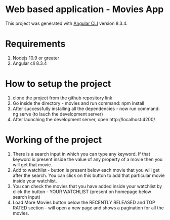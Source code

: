# Web based application - Movies App

This project was generated with [Angular CLI](https://github.com/angular/angular-cli) version 8.3.4.

# Requirements
1. Nodejs 10.9 or greater 
2. Angular cli 8.3.4


# How to setup the project
1. clone the project from the github repository link
2. Go inside the directory - movies and run command: npm install
3. After successfully installing all the dependencies - now run command: ng serve (to lauch the development server)
4. After launching the development server, open http://localhost:4200/

# Working of the project
1. There is a search input in which you can type any keyword. If that keyword is present inside the value of any property of a movie then you will get that movie.
2. Add to watchlist - button is present below each movie that you will get after the search. You can click on this button to add that particular movie inside your watchlist.
3. You can check the movies that you have added inside your watchlist by click the button - YOUR WATCHLIST (present on homepage below search input)
4. Load More Movies button below the RECENTLY RELEASED and TOP RATED section - will open a new page and shows a pagination for all the movies.

